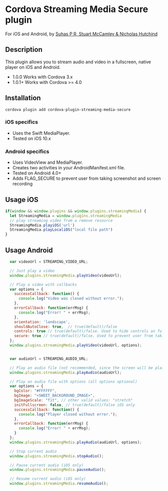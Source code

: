 # Cordova Streaming Media Secure plugin

For iOS and Android, by [Suhas P R, Stuart McCamley & Nicholas Hutchind](https://github.com/prsuhas)

## Description

This plugin allows you to stream audio and video in a fullscreen, native player on iOS and Android.

* 1.0.0 Works with Cordova 3.x
* 1.0.1+ Works with Cordova >= 4.0

## Installation

```
cordova plugin add cordova-plugin-streaming-media-secure
```

### iOS specifics
* Uses the Swift MediaPlayer.
* Tested on iOS 10.x

### Android specifics
* Uses VideoView and MediaPlayer.
* Creates two activities in your AndroidManifest.xml file.
* Tested on Android 4.0+
* Adds FLAG_SECURE to prevent user from taking screenshot and screen recording

## Usage iOS
```javascript
if(window && window.plugins && window.plugins.streamingMedia) {
  let StreamingMedia = window.plugins.streamingMedia
  // play streaming video from a remove resource
  StreamingMedia.playiOS('url')
  StreamingMedia.playLocaliOS("local file path")
}

```


## Usage Android

```javascript
  var videoUrl = STREAMING_VIDEO_URL;

  // Just play a video
  window.plugins.streamingMedia.playVideo(videoUrl);

  // Play a video with callbacks
  var options = {
    successCallback: function() {
      console.log("Video was closed without error.");
    },
    errorCallback: function(errMsg) {
      console.log("Error! " + errMsg);
    },
    orientation: 'landscape',
    shouldAutoClose: true,  // true(default)/false
    controls: true // true(default)/false. Used to hide controls on fullscreen
    secure: true // true(default)/false. Used to prevent user from taking screenshot and screen recording
  };
  window.plugins.streamingMedia.playVideo(videoUrl, options);


  var audioUrl = STREAMING_AUDIO_URL;

  // Play an audio file (not recommended, since the screen will be plain black)
  window.plugins.streamingMedia.playAudio(audioUrl);

  // Play an audio file with options (all options optional)
  var options = {
    bgColor: "#FFFFFF",
    bgImage: "<SWEET_BACKGROUND_IMAGE>",
    bgImageScale: "fit", // other valid values: "stretch"
    initFullscreen: false, // true(default)/false iOS only
    successCallback: function() {
      console.log("Player closed without error.");
    },
    errorCallback: function(errMsg) {
      console.log("Error! " + errMsg);
    }
  };
  window.plugins.streamingMedia.playAudio(audioUrl, options);

  // Stop current audio
  window.plugins.streamingMedia.stopAudio();

  // Pause current audio (iOS only)
  window.plugins.streamingMedia.pauseAudio();

  // Resume current audio (iOS only)
  window.plugins.streamingMedia.resumeAudio();  

```
